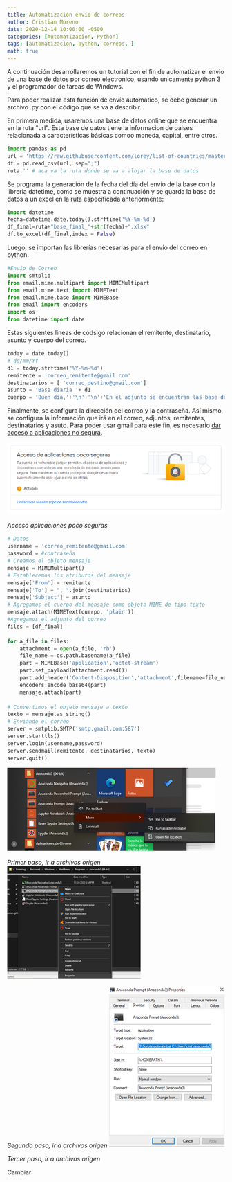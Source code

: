 ```yaml
---
title: Automatización envío de correos 
author: Cristian Moreno
date: 2020-12-14 10:00:00 -0500
categories: [Automatizacion, Python]
tags: [automatizacion, python, correos, ]
math: true
---
```


A continuación desarrollaremos un tutorial con el fin de automatizar el envio de una base de datos por correo electronico, usando unicamente python 3 y el programador de tareas de Windows.

Para poder realizar esta función de envío automatico, se debe generar un archivo .py con el código que se va a describir.

En primera medida, usaremos una base de datos online que se encuentra en la ruta "url". Esta base de datos tiene la informacion de paises relacionada a características básicas comoo moneda, capital, entre otros.

```python
import pandas as pd
url = 'https://raw.githubusercontent.com/lorey/list-of-countries/master/csv/countries.csv'
df = pd.read_csv(url, sep=";")
ruta:'' # aca va la ruta donde se va a alojar la base de datos
```
Se programa la generación de la fecha del día del envío de la base con la libreria datetime, como se muestra a continuación y se guarda la base de datos a un excel en la ruta especificada anteriormente:

```python
import datetime
fecha=datetime.date.today().strftime('%Y-%m-%d')
df_final=ruta+"base_final_"+str(fecha)+".xlsx"
df.to_excel(df_final,index = False)
```
Luego, se importan las librerías necesarias para el envío del correo en python.

```python
#Envío de Correo
import smtplib
from email.mime.multipart import MIMEMultipart
from email.mime.text import MIMEText
from email.mime.base import MIMEBase
from email import encoders
import os
from datetime import date
```
Estas siguientes lineas de códsigo relacionan el remitente, destinatario, asunto y cuerpo del correo.

```python
today = date.today()
# dd/mm/YY
d1 = today.strftime("%Y-%m-%d")
remitente = 'correo_remitente@gmail.com'
destinatarios = [ 'correo_destino@gmail.com']
asunto = 'Base diaria '+ d1
cuerpo = 'Buen día,'+'\n'+'\n'+'En el adjunto se encuentran las base del día de hoy.'+'\n'+'\n'+' Quedo atento a tus comentarios.'
```
Finalmente, se configura la dirección del correo y la contraseña. Así mismo, se configura la información que irá en el correo, adjuntos, remitentes, destinatarios y asuto.
Para poder usar gmail para este fin, es necesario [dar acceso a aplicaciones no segura](https://docs.rocketbot.co/?p=1567). 

![Acceso aplicaciones poco seguras](/assets/img/2020-12-14-automatizacion-envio-correos/paso_gmail.png)

*Acceso aplicaciones poco seguras*


```python
# Datos
username = 'correo_remitente@gmail.com'
password = #contraseña
# Creamos el objeto mensaje
mensaje = MIMEMultipart()
# Establecemos los atributos del mensaje
mensaje['From'] = remitente
mensaje['To'] = ", ".join(destinatarios)
mensaje['Subject'] = asunto
# Agregamos el cuerpo del mensaje como objeto MIME de tipo texto
mensaje.attach(MIMEText(cuerpo, 'plain'))
#Agregamos el adjunto del correo
files = [df_final]

for a_file in files:
    attachment = open(a_file, 'rb')
    file_name = os.path.basename(a_file)
    part = MIMEBase('application','octet-stream')
    part.set_payload(attachment.read())
    part.add_header('Content-Disposition','attachment',filename=file_name)
    encoders.encode_base64(part)
    mensaje.attach(part)

# Convertimos el objeto mensaje a texto
texto = mensaje.as_string()
# Enviando el correo
server = smtplib.SMTP('smtp.gmail.com:587')
server.starttls()
server.login(username,password)
server.sendmail(remitente, destinatarios, texto)
server.quit()
```


![Primer paso, ir a archivos origen](/assets/img/2020-12-14-automatizacion-envio-correos/paso_1_link_python.png)

*Primer paso, ir a archivos origen*
![Segundo paso, ir a archivos origen](/assets/img/2020-12-14-automatizacion-envio-correos/paso_2_link_python.png)

*Segundo paso, ir a archivos origen*
![Tercer paso, ir a archivos origen](/assets/img/2020-12-14-automatizacion-envio-correos/paso_3_link_python.png)

*Tercer paso, ir a archivos origen*



Cambiar 